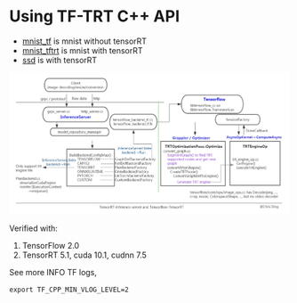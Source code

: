 # Using TF-TRT C++ API 

* [mnist_tf](./mnist_tf) is mnist without tensorRT
* [mnist_tftrt](./mnist_tftrt) is mnist with tensorRT
* [ssd](./ssd) is with tensorRT

![Tensorflow-TensorRT structure](./tf-trt-structure.jpg)

Verified with:
1. TensorFlow 2.0
2. TensorRT 5.1, cuda 10.1, cudnn 7.5

See more INFO TF logs, 
```
export TF_CPP_MIN_VLOG_LEVEL=2
```
